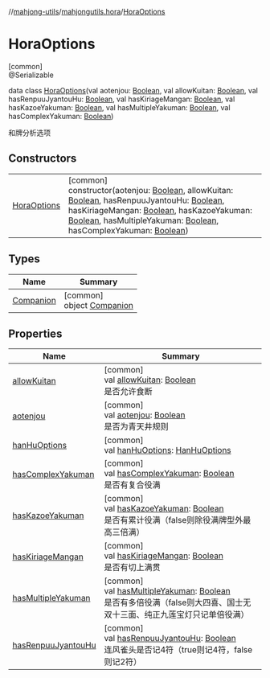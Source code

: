//[mahjong-utils](../../../index.md)/[mahjongutils.hora](../index.md)/[HoraOptions](index.md)

# HoraOptions

[common]\
@Serializable

data class [HoraOptions](index.md)(val aotenjou: [Boolean](https://kotlinlang.org/api/latest/jvm/stdlib/kotlin/-boolean/index.html), val allowKuitan: [Boolean](https://kotlinlang.org/api/latest/jvm/stdlib/kotlin/-boolean/index.html), val hasRenpuuJyantouHu: [Boolean](https://kotlinlang.org/api/latest/jvm/stdlib/kotlin/-boolean/index.html), val hasKiriageMangan: [Boolean](https://kotlinlang.org/api/latest/jvm/stdlib/kotlin/-boolean/index.html), val hasKazoeYakuman: [Boolean](https://kotlinlang.org/api/latest/jvm/stdlib/kotlin/-boolean/index.html), val hasMultipleYakuman: [Boolean](https://kotlinlang.org/api/latest/jvm/stdlib/kotlin/-boolean/index.html), val hasComplexYakuman: [Boolean](https://kotlinlang.org/api/latest/jvm/stdlib/kotlin/-boolean/index.html))

和牌分析选项

## Constructors

| | |
|---|---|
| [HoraOptions](-hora-options.md) | [common]<br>constructor(aotenjou: [Boolean](https://kotlinlang.org/api/latest/jvm/stdlib/kotlin/-boolean/index.html), allowKuitan: [Boolean](https://kotlinlang.org/api/latest/jvm/stdlib/kotlin/-boolean/index.html), hasRenpuuJyantouHu: [Boolean](https://kotlinlang.org/api/latest/jvm/stdlib/kotlin/-boolean/index.html), hasKiriageMangan: [Boolean](https://kotlinlang.org/api/latest/jvm/stdlib/kotlin/-boolean/index.html), hasKazoeYakuman: [Boolean](https://kotlinlang.org/api/latest/jvm/stdlib/kotlin/-boolean/index.html), hasMultipleYakuman: [Boolean](https://kotlinlang.org/api/latest/jvm/stdlib/kotlin/-boolean/index.html), hasComplexYakuman: [Boolean](https://kotlinlang.org/api/latest/jvm/stdlib/kotlin/-boolean/index.html)) |

## Types

| Name | Summary |
|---|---|
| [Companion](-companion/index.md) | [common]<br>object [Companion](-companion/index.md) |

## Properties

| Name | Summary |
|---|---|
| [allowKuitan](allow-kuitan.md) | [common]<br>val [allowKuitan](allow-kuitan.md): [Boolean](https://kotlinlang.org/api/latest/jvm/stdlib/kotlin/-boolean/index.html)<br>是否允许食断 |
| [aotenjou](aotenjou.md) | [common]<br>val [aotenjou](aotenjou.md): [Boolean](https://kotlinlang.org/api/latest/jvm/stdlib/kotlin/-boolean/index.html)<br>是否为青天井规则 |
| [hanHuOptions](han-hu-options.md) | [common]<br>val [hanHuOptions](han-hu-options.md): [HanHuOptions](../../mahjongutils.hanhu/-han-hu-options/index.md) |
| [hasComplexYakuman](has-complex-yakuman.md) | [common]<br>val [hasComplexYakuman](has-complex-yakuman.md): [Boolean](https://kotlinlang.org/api/latest/jvm/stdlib/kotlin/-boolean/index.html)<br>是否有复合役满 |
| [hasKazoeYakuman](has-kazoe-yakuman.md) | [common]<br>val [hasKazoeYakuman](has-kazoe-yakuman.md): [Boolean](https://kotlinlang.org/api/latest/jvm/stdlib/kotlin/-boolean/index.html)<br>是否有累计役满（false则除役满牌型外最高三倍满） |
| [hasKiriageMangan](has-kiriage-mangan.md) | [common]<br>val [hasKiriageMangan](has-kiriage-mangan.md): [Boolean](https://kotlinlang.org/api/latest/jvm/stdlib/kotlin/-boolean/index.html)<br>是否有切上满贯 |
| [hasMultipleYakuman](has-multiple-yakuman.md) | [common]<br>val [hasMultipleYakuman](has-multiple-yakuman.md): [Boolean](https://kotlinlang.org/api/latest/jvm/stdlib/kotlin/-boolean/index.html)<br>是否有多倍役满（false则大四喜、国士无双十三面、纯正九莲宝灯只记单倍役满） |
| [hasRenpuuJyantouHu](has-renpuu-jyantou-hu.md) | [common]<br>val [hasRenpuuJyantouHu](has-renpuu-jyantou-hu.md): [Boolean](https://kotlinlang.org/api/latest/jvm/stdlib/kotlin/-boolean/index.html)<br>连风雀头是否记4符（true则记4符，false则记2符） |

